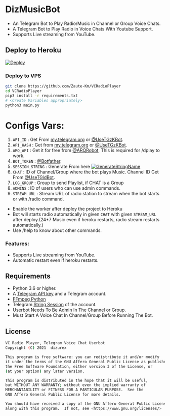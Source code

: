 # DizMusicBot

- An Telegram Bot to Play Radio/Music in Channel or Group Voice Chats.
- A Telegram Bot to Play Radio in Voice Chats With Youtube Support.
- Supports Live streaming from YouTube.

## Deploy to Heroku

[![Deploy](https://www.herokucdn.com/deploy/button.svg)](https://heroku.com/deploy?template=https://github.com/dizurex/DizMusicBot)

### Deploy to VPS

```sh
git clone https://github.com/Zaute-Km/VCRadioPlayer
cd VCRadioPlayer
pip3 install -r requirements.txt
# <Create Variables appropriately>
python3 main.py
```

# Configs Vars:
1. `API_ID` : Get From [my.telegram.org](https://my.telegram.org) or [@UseTGzKBot](https://telegram.dog/UseTGzKBot).
2. `API_HASH` : Get from [my.telegram.org](https://my.telegram.org) or [@UseTGzKBot](https://telegram.dog/UseTGzKBot).
3. `ARQ_API` : Get it for free from [@ARQRobot](https://telegram.dog/ARQRobot), This is required for /dplay to work.
4. `BOT_TOKEN` : [@Botfather](https://t.me/BotFather).
5. `SESSION_STRING` : Generate From here [![GenerateStringName](https://img.shields.io/badge/repl.it-generateStringName-yellowgreen)](https://replit.com/@dizurex/GenerateStringSession)
6. `CHAT` : ID of Channel/Group where the bot plays Music. Channel ID Get From [@UseTGidBot](https://t.me/UseTGidBot).
7. `LOG_GROUP` : Group to send Playlist, if CHAT is a Group
8. `ADMINS` : ID of users who can use admin commands.
9. `STREAM_URL` : Stream URL of radio station to stream when the bot starts or with /radio command.

- Enable the worker after deploy the project to Heroku
- Bot will starts radio automatically in given `CHAT` with given `STREAM_URL` after deploy.(24*7 Music even if heroku restarts, radio stream restarts automatically.)  
- Use /help to know about other commands.

### Features:

- Supports Live streaming from YouTube.
- Automatic restart even if heroku restarts.

## Requirements

- Python 3.6 or higher.
- A
  [Telegram API key](https://docs.pyrogram.org/intro/quickstart#enjoy-the-api)
  and a Telegram account.
- [FFmpeg Python](https://www.ffmpeg.org/)
- Telegram [String Session](http://t.me/UsePyrogramBot) of the account.
- Userbot Needs To Be Admin In The Channel or Group.
- Must Start A Voice Chat In Channel/Group Before Running The Bot.

## License
```sh
VC Radio Player, Telegram Voice Chat Userbot
Copyright (C) 2021  dizurex

This program is free software: you can redistribute it and/or modify
it under the terms of the GNU Affero General Public License as published by
the Free Software Foundation, either version 3 of the License, or
(at your option) any later version.

This program is distributed in the hope that it will be useful,
but WITHOUT ANY WARRANTY; without even the implied warranty of
MERCHANTABILITY or FITNESS FOR A PARTICULAR PURPOSE.  See the
GNU Affero General Public License for more details.

You should have received a copy of the GNU Affero General Public License
along with this program.  If not, see <https://www.gnu.org/licenses/>
```
